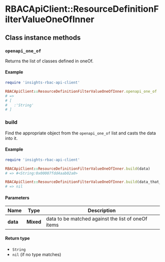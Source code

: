 # RBACApiClient::ResourceDefinitionFilterValueOneOfInner

## Class instance methods

### `openapi_one_of`

Returns the list of classes defined in oneOf.

#### Example

```ruby
require 'insights-rbac-api-client'

RBACApiClient::ResourceDefinitionFilterValueOneOfInner.openapi_one_of
# =>
# [
#   :'String'
# ]
```

### build

Find the appropriate object from the `openapi_one_of` list and casts the data into it.

#### Example

```ruby
require 'insights-rbac-api-client'

RBACApiClient::ResourceDefinitionFilterValueOneOfInner.build(data)
# => #<String:0x00007fdd4aab02a0>

RBACApiClient::ResourceDefinitionFilterValueOneOfInner.build(data_that_doesnt_match)
# => nil
```

#### Parameters

| Name | Type | Description |
| ---- | ---- | ----------- |
| **data** | **Mixed** | data to be matched against the list of oneOf items |

#### Return type

- `String`
- `nil` (if no type matches)

